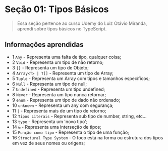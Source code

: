 # Seção 01: Tipos Básicos

> Essa seção pertence ao curso Udemy do Luiz Otávio Miranda, aprendi sobre tipos básicos no TypeScript.

## Informações aprendidas

- 1 `Any` - Representa uma falta de tipo, qualquer coisa;
- 2 `Void` - Representa um tipo de não retorno;
- 3 `{}` - Representa um tipo de Objeto;
- 4 `Array<T> | T[]` - Representa um tipo de Array;
- 5 `Tuple` - Representa um Array com tipos e tamanhos específicos;
- 6 `Null` - Representa um tipo de null;
- 7 `Undefined` - Representa um tipo undefined;
- 8 `Never` - Representa um tipo nunca retornar;
- 9 `enum` - Representa um tipo de dado não ordenado;
- 10 `unknown` - Representa um any com segurança;
- 11 `|` - Representa mais de um tipo de retorno;
- 12 `Tipos Literais` - Representa sub tipo de number, string, etc...
- 13 `type` - Representa um 'novo tipo';
- 14 `&` - Representa uma interseção de tipos;
- 15 `Função como tipo` - Representa o tipo de uma função;
- 16 `Structural Type System` -  O foco está na forma ou estrutura dos tipos em vez de seus nomes ou origens;
